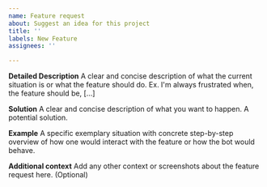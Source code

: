 ```yaml
---
name: Feature request
about: Suggest an idea for this project
title: ''
labels: New Feature
assignees: ''

---
```


**Detailed Description**
A clear and concise description of what the current situation is or what the feature should do. Ex. I'm always frustrated when, the feature should be,  [...]

**Solution**
A clear and concise description of what you want to happen. A potential solution.

**Example**
A specific exemplary situation with concrete step-by-step overview of how one would interact with the feature or how the bot would behave.

**Additional context**
Add any other context or screenshots about the feature request here. (Optional)
